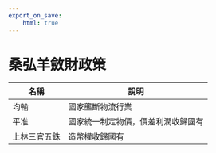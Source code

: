 ```yaml
---
export_on_save:
    html: true
---
```


# 桑弘羊斂財政策

名稱|說明
--|--
均輸|國家壟斷物流行業
平准|國家統一制定物價，價差利潤收歸國有
上林三官五銖|造幣權收歸國有